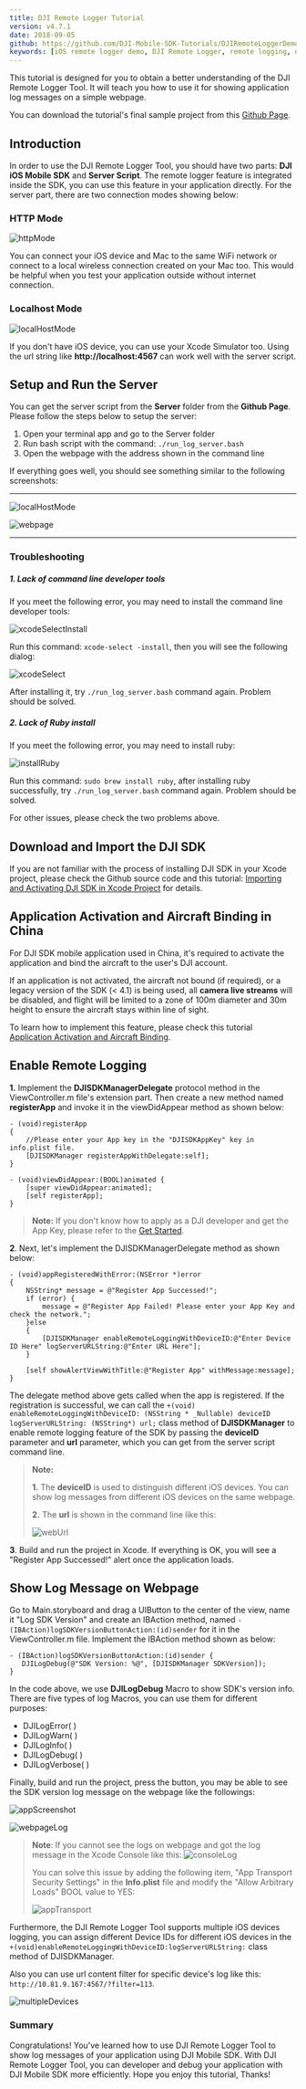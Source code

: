 ```yaml
---
title: DJI Remote Logger Tutorial
version: v4.7.1
date: 2018-09-05
github: https://github.com/DJI-Mobile-SDK-Tutorials/DJIRemoteLoggerDemo
keywords: [iOS remote logger demo, DJI Remote Logger, remote logging, debug]
---
```


<!-- toc -->

This tutorial is designed for you to obtain a better understanding of the DJI Remote Logger Tool. It will teach you how to use it for showing application log messages on a simple webpage.

You can download the tutorial's final sample project from this [Github Page](https://github.com/DJI-Mobile-SDK-Tutorials/DJIRemoteLoggerDemo).

## Introduction

  In order to use the DJI Remote Logger Tool, you should have two parts: **DJI iOS Mobile SDK** and **Server Script**. The remote logger feature is integrated inside the SDK, you can use this feature in your application directly. For the server part, there are two connection modes showing below:

### HTTP Mode

![httpMode](../images/tutorials-and-samples/iOS/RemoteLoggerDemo/httpModeFinalOne.png)

You can connect your iOS device and Mac to the same WiFi network or connect to a local wireless connection created on your Mac too. This would be helpful when you test your application outside without internet connection.

### Localhost Mode

![localHostMode](../images/tutorials-and-samples/iOS/RemoteLoggerDemo/localHostModeFinal.png)

If you don't have iOS device, you can use your Xcode Simulator too. Using the url string like **http://localhost:4567** can work well with the server script.

## Setup and Run the Server

  You can get the server script from the **Server** folder from the **Github Page**. Please follow the steps below to setup the server:
  
  1. Open your terminal app and go to the Server folder
  2. Run bash script with the command: `./run_log_server.bash`
  3. Open the webpage with the address shown in the command line

If everything goes well, you should see something similar to the following screenshots:

---  
![localHostMode](../images/tutorials-and-samples/iOS/RemoteLoggerDemo/commandline.png)

![webpage](../images/tutorials-and-samples/iOS/RemoteLoggerDemo/webpageView.png)

---

### Troubleshooting

##### **1.** Lack of command line developer tools

If you meet the following error, you may need to install the command line developer tools:

![xcodeSelectInstall](../images/tutorials-and-samples/iOS/RemoteLoggerDemo/xcodeSelectInstall.jpg)
   
Run this command: `xcode-select -install`, then you will see the following dialog:
   
![xcodeSelect](../images/tutorials-and-samples/iOS/RemoteLoggerDemo/xcodeSelect.png)
   
After installing it, try `./run_log_server.bash` command again. Problem should be solved.
   
##### **2.** Lack of Ruby install

If you meet the following error, you may need to install ruby:
   
![installRuby](../images/tutorials-and-samples/iOS/RemoteLoggerDemo/installRuby.png)

Run this command: `sudo brew install ruby`, after installing ruby successfully, try `./run_log_server.bash` command again. Problem should be solved.
   
For other issues, please check the two problems above.
   
## Download and Import the DJI SDK

 If you are not familiar with the process of installing DJI SDK in your Xcode project, please check the Github source code and this tutorial: [Importing and Activating DJI SDK in Xcode Project](../application-development-workflow/workflow-integrate.html#Xcode-Project-Integration) for details.

## Application Activation and Aircraft Binding in China

 For DJI SDK mobile application used in China, it's required to activate the application and bind the aircraft to the user's DJI account. 

 If an application is not activated, the aircraft not bound (if required), or a legacy version of the SDK (< 4.1) is being used, all **camera live streams** will be disabled, and flight will be limited to a zone of 100m diameter and 30m height to ensure the aircraft stays within line of sight.

 To learn how to implement this feature, please check this tutorial [Application Activation and Aircraft Binding](./ActivationAndBinding.html).

## Enable Remote Logging

**1.** Implement the **DJISDKManagerDelegate** protocol method in the ViewController.m file's extension part. Then create a new method named **registerApp** and invoke it in the viewDidAppear method as shown below:

~~~objc
- (void)registerApp
{
    //Please enter your App key in the "DJISDKAppKey" key in info.plist file.     
    [DJISDKManager registerAppWithDelegate:self];
}

- (void)viewDidAppear:(BOOL)animated {
    [super viewDidAppear:animated];
    [self registerApp];    
}
~~~

> **Note:** If you don't know how to apply as a DJI developer and get the App Key, please refer to the [Get Started](../quick-start/index.html).

**2**. Next, let's implement the DJISDKManagerDelegate method as shown below:

~~~objc
- (void)appRegisteredWithError:(NSError *)error
{
    NSString* message = @"Register App Successed!";
    if (error) {
        message = @"Register App Failed! Please enter your App Key and check the network.";
    }else
    {
        [DJISDKManager enableRemoteLoggingWithDeviceID:@"Enter Device ID Here" logServerURLString:@"Enter URL Here"];
    }
    
    [self showAlertViewWithTitle:@"Register App" withMessage:message];
}
~~~

The delegate method above gets called when the app is registered. If the registration is successful, we can call the `+(void) enableRemoteLoggingWithDeviceID: (NSString * _Nullable) deviceID logServerURLString: (NSString*) url;` class method of **DJISDKManager** to enable remote logging feature of the SDK by passing the **deviceID** parameter and **url** parameter, which you can get from the server script command line. 

> **Note:** 
> 
> **1.** The **deviceID** is used to distinguish different iOS devices. You can show log messages from different iOS devices on the same webpage.
> 
> **2.** The **url** is shown in the command line like this:
> 
> ![webUrl](../images/tutorials-and-samples/iOS/RemoteLoggerDemo/webUrl.png)

**3**. Build and run the project in Xcode. If everything is OK, you will see a "Register App Successed!" alert once the application loads. 

## Show Log Message on Webpage

   Go to Main.storyboard and drag a UIButton to the center of the view, name it "Log SDK Version" and create an IBAction method, named `- (IBAction)logSDKVersionButtonAction:(id)sender` for it in the ViewController.m file. Implement the IBAction method shown as below:
   
~~~objc
- (IBAction)logSDKVersionButtonAction:(id)sender {
   DJILogDebug(@"SDK Version: %@", [DJISDKManager SDKVersion]);
}
~~~

   In the code above, we use **DJILogDebug** Macro to show SDK's version info. There are five types of log Macros, you can use them for different purposes:
  
- DJILogError( )
- DJILogWarn( )
- DJILogInfo( )
- DJILogDebug( )
- DJILogVerbose( )

Finally, build and run the project, press the button, you may be able to see the SDK version log message on the webpage like the followings:
   
![appScreenshot](../images/tutorials-and-samples/iOS/RemoteLoggerDemo/screenshot.png)
   
![webpageLog](../images/tutorials-and-samples/iOS/RemoteLoggerDemo/webpageLog.png)

> **Note**: If you cannot see the logs on webpage and got the log message in the Xcode Console like this: 
> ![consoleLog](../images/tutorials-and-samples/iOS/RemoteLoggerDemo/consoleLog.png)
> 
> You can solve this issue by adding the following item, "App Transport Security Settings" in the **Info.plist** file and modify the "Allow Arbitrary Loads" BOOL value to YES:
> 
> ![appTransport](../images/tutorials-and-samples/iOS/RemoteLoggerDemo/appTransport.png)
> 

 Furthermore, the DJI Remote Logger Tool supports multiple iOS devices logging, you can assign different Device IDs for different iOS devices in the `+(void)enableRemoteLoggingWithDeviceID:logServerURLString:` class method of DJISDKManager.
  
 Also you can use url content filter for specific device's log like this: 
  `http://10.81.9.167:4567/?filter=113`. 
  
 ![multipleDevices](../images/tutorials-and-samples/iOS/RemoteLoggerDemo/multipleDevices.png)
  
### Summary

  Congratulations! You've learned how to use DJI Remote Logger Tool to show log messages of your application using DJI Mobile SDK. With DJI Remote Logger Tool, you can developer and debug your application with DJI Mobile SDK more efficiently. Hope you enjoy this tutorial, Thanks!